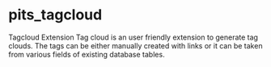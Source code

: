# pits_tagcloud
Tagcloud Extension
Tag cloud is an user friendly extension to generate tag clouds. The tags can be either manually created with links or it can be taken from various fields of existing database tables.
